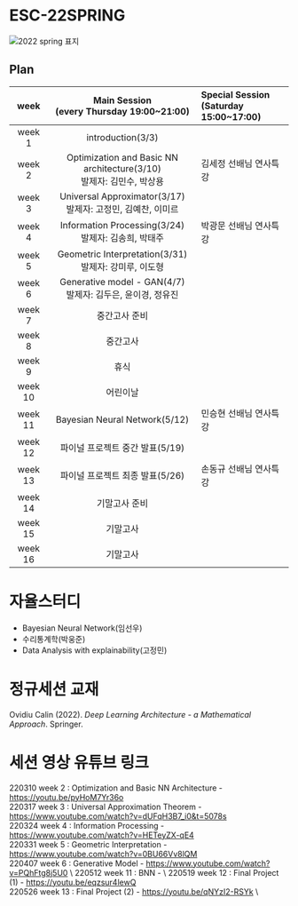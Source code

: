 # ESC-22SPRING

![2022 spring 표지](https://user-images.githubusercontent.com/56993675/147876805-2bcaf810-2f2c-470d-89be-0051e1e5e4a2.png)

## Plan

|week|Main Session<br>(every Thursday 19:00~21:00)|Special Session<br>(Saturday 15:00~17:00)|
|:--:|:--------------------------:|:------------------------|
|week 1|introduction(3/3)| |
|week 2|Optimization and Basic NN architecture(3/10)<br/>발제자: 김민수, 박상용|김세정 선배님 연사특강|
|week 3|Universal Approximator(3/17)<br/>발제자: 고정민, 김예찬, 이미르| |
|week 4|Information Processing(3/24)<br/> 발제자: 김송희, 박태주| 박광문 선배님 연사특강|
|week 5|Geometric Interpretation(3/31)<br/>발제자: 강미루, 이도형| |
|week 6|Generative model - GAN(4/7)<br/>발제자: 김두은, 윤이경, 정유진| |
|week 7|중간고사 준비| |
|week 8|중간고사| |
|week 9|휴식| |
|week 10|어린이날| |
|week 11|Bayesian Neural Network(5/12)|민승현 선배님 연사특강|
|week 12|파이널 프로젝트 중간 발표(5/19)| |
|week 13|파이널 프로젝트 최종 발표(5/26)|손동규 선배님 연사특강|
|week 14|기말고사 준비| |
|week 15|기말고사 | |
|week 16|기말고사 | |

# 자율스터디
- Bayesian Neural Network(임선우)
- 수리통계학(박웅준)
- Data Analysis with explainability(고정민)

# 정규세션 교재
Ovidiu Calin (2022). *Deep Learning Architecture - a Mathematical Approach*. Springer.

# 세션 영상 유튜브 링크
220310 week 2 : Optimization and Basic NN Architecture - https://youtu.be/pyHoM7Yr36o \
220317 week 3 : Universal Approximation Theorem - https://www.youtube.com/watch?v=dUFqH3B7_i0&t=5078s \
220324 week 4 : Information Processing - https://www.youtube.com/watch?v=HETeyZX-qE4 \
220331 week 5 : Geometric Interpretation - https://www.youtube.com/watch?v=0BU66Vv8lQM \
220407 week 6 : Generative Model - https://www.youtube.com/watch?v=PQhFtg8j5U0 \ 
220512 week 11 : BNN - \ 
220519 week 12 : Final Project (1) - https://youtu.be/eqzsur4lewQ \
220526 week 13 : Final Project (2) - https://youtu.be/qNYzI2-RSYk \ 

